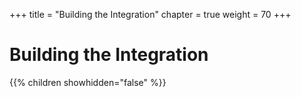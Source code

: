 +++
title = "Building the Integration"
chapter = true
weight = 70
+++

# Building the Integration

{{% children showhidden="false" %}}
